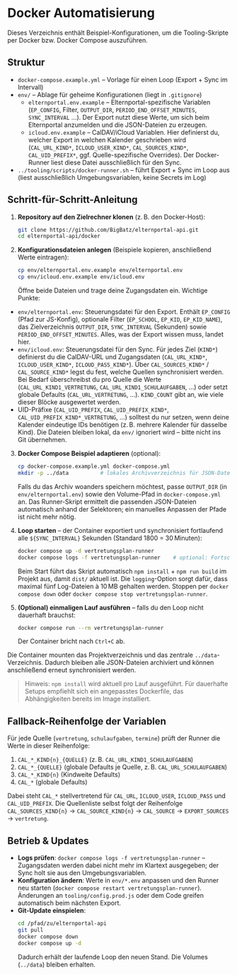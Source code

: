 # Docker Automatisierung

Dieses Verzeichnis enthält Beispiel-Konfigurationen, um die Tooling-Skripte per Docker bzw. Docker Compose auszuführen.

## Struktur

- `docker-compose.example.yml` – Vorlage für einen Loop (Export + Sync im Intervall)
- `env/` – Ablage für geheime Konfigurationen (liegt in `.gitignore`)
  - `elternportal.env.example` – Elternportal-spezifische Variablen (`EP_CONFIG`, Filter, `OUTPUT_DIR`, `PERIOD_END_OFFSET_MINUTES`, `SYNC_INTERVAL` …). Der Export nutzt diese Werte, um sich beim Elternportal anzumelden und die JSON-Dateien zu erzeugen.
  - `icloud.env.example` – CalDAV/iCloud Variablen. Hier definierst du, welcher Export in welchen Kalender geschrieben wird (`CAL_URL_KIND*`, `ICLOUD_USER_KIND*`, `CAL_SOURCES_KIND*`, `CAL_UID_PREFIX*`, ggf. Quelle-spezifische Overrides). Der Docker-Runner liest diese Datei ausschließlich für den Sync.
- `../tooling/scripts/docker-runner.sh` – führt Export + Sync im Loop aus (liest ausschließlich Umgebungsvariablen, keine Secrets im Log)

## Schritt-für-Schritt-Anleitung

1. **Repository auf den Zielrechner klonen** (z. B. den Docker-Host):
   ```bash
   git clone https://github.com/BigBatz/elternportal-api.git
   cd elternportal-api/docker
   ```

2. **Konfigurationsdateien anlegen** (Beispiele kopieren, anschließend Werte eintragen):
   ```bash
   cp env/elternportal.env.example env/elternportal.env
   cp env/icloud.env.example env/icloud.env
   ```
   Öffne beide Dateien und trage deine Zugangsdaten ein. Wichtige Punkte:
  - `env/elternportal.env`: Steuerungsdatei für den Export. Enthält `EP_CONFIG` (Pfad zur JS-Konfig), optionale Filter (`EP_SCHOOL`, `EP_KID`, `EP_KID_NAME`), das Zielverzeichnis `OUTPUT_DIR`, `SYNC_INTERVAL` (Sekunden) sowie `PERIOD_END_OFFSET_MINUTES`. Alles, was der Export wissen muss, landet hier.
  - `env/icloud.env`: Steuerungsdatei für den Sync. Für jedes Ziel (`KIND*`) definierst du die CalDAV-URL und Zugangsdaten (`CAL_URL_KIND*`, `ICLOUD_USER_KIND*`, `ICLOUD_PASS_KIND*`). Über `CAL_SOURCES_KIND*` / `CAL_SOURCE_KIND*` legst du fest, welche Quellen synchronisiert werden. Bei Bedarf überschreibst du pro Quelle die Werte (`CAL_URL_KIND1_VERTRETUNG`, `CAL_URL_KIND1_SCHULAUFGABEN`, …) oder setzt globale Defaults (`CAL_URL_VERTRETUNG`, …). `KIND_COUNT` gibt an, wie viele dieser Blöcke ausgewertet werden.
  - UID-Präfixe (`CAL_UID_PREFIX`, `CAL_UID_PREFIX_KIND*`, `CAL_UID_PREFIX_KIND*_VERTRETUNG`, …) solltest du nur setzen, wenn deine Kalender eindeutige IDs benötigen (z. B. mehrere Kalender für dasselbe Kind).
   Die Dateien bleiben lokal, da `env/` ignoriert wird – bitte nicht ins Git übernehmen.

3. **Docker Compose Beispiel adaptieren** (optional):
   ```bash
   cp docker-compose.example.yml docker-compose.yml
   mkdir -p ../data          # lokales Archivverzeichnis für JSON-Dateien
   ```
   Falls du das Archiv woanders speichern möchtest, passe `OUTPUT_DIR` (in `env/elternportal.env`) sowie den Volume-Pfad in `docker-compose.yml` an. Das Runner-Skript ermittelt die passenden JSON-Dateien automatisch anhand der Selektoren; ein manuelles Anpassen der Pfade ist nicht mehr nötig.

4. **Loop starten** – der Container exportiert und synchronisiert fortlaufend alle `${SYNC_INTERVAL}` Sekunden (Standard 1800 = 30 Minuten):
   ```bash
   docker compose up -d vertretungsplan-runner
   docker compose logs -f vertretungsplan-runner    # optional: Fortschritt beobachten
   ```
   Beim Start führt das Skript automatisch `npm install` + `npm run build` im Projekt aus, damit `dist/` aktuell ist. Die `logging`-Option sorgt dafür, dass maximal fünf Log-Dateien à 10 MB gehalten werden. Stoppen per `docker compose down` oder `docker compose stop vertretungsplan-runner`.

5. **(Optional) einmaligen Lauf ausführen** – falls du den Loop nicht dauerhaft brauchst:
   ```bash
   docker compose run --rm vertretungsplan-runner
   ```
   Der Container bricht nach `Ctrl+C` ab.

Die Container mounten das Projektverzeichnis und das zentrale `../data`-Verzeichnis. Dadurch bleiben alle JSON-Dateien archiviert und können anschließend erneut synchronisiert werden.

> Hinweis: `npm install` wird aktuell pro Lauf ausgeführt. Für dauerhafte Setups empfiehlt sich ein angepasstes Dockerfile, das Abhängigkeiten bereits im Image installiert.

## Fallback-Reihenfolge der Variablen

Für jede Quelle (`vertretung`, `schulaufgaben`, `termine`) prüft der Runner die Werte in dieser Reihenfolge:

1. `CAL_*_KIND{n}_{QUELLE}` (z. B. `CAL_URL_KIND1_SCHULAUFGABEN`)
2. `CAL_*_{QUELLE}` (globale Defaults je Quelle, z. B. `CAL_URL_SCHULAUFGABEN`)
3. `CAL_*_KIND{n}` (Kindweite Defaults)
4. `CAL_*` (globale Defaults)

Dabei steht `CAL_*` stellvertretend für `CAL_URL`, `ICLOUD_USER`, `ICLOUD_PASS` und `CAL_UID_PREFIX`. Die Quellenliste selbst folgt der Reihenfolge `CAL_SOURCES_KIND{n}` → `CAL_SOURCE_KIND{n}` → `CAL_SOURCE` → `EXPORT_SOURCES` → `vertretung`.

## Betrieb & Updates

- **Logs prüfen**: `docker compose logs -f vertretungsplan-runner` – Zugangsdaten werden dabei nicht mehr im Klartext ausgegeben; der Sync holt sie aus den Umgebungsvariablen.
- **Konfiguration ändern**: Werte in `env/*.env` anpassen und den Runner neu starten (`docker compose restart vertretungsplan-runner`). Änderungen an `tooling/config.prod.js` oder dem Code greifen automatisch beim nächsten Export.
- **Git-Update einspielen**:
  ```bash
  cd /pfad/zu/elternportal-api
  git pull
  docker compose down
  docker compose up -d
  ```
  Dadurch erhält der laufende Loop den neuen Stand. Die Volumes (`../data`) bleiben erhalten.
